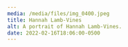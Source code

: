 ```yaml
---
media: /media/files/img_0400.jpeg
title: Hannah Lamb-Vines
alt: A portrait of Hannah Lamb-Vines.
date: 2022-02-16T18:06:00-0500
---
```

